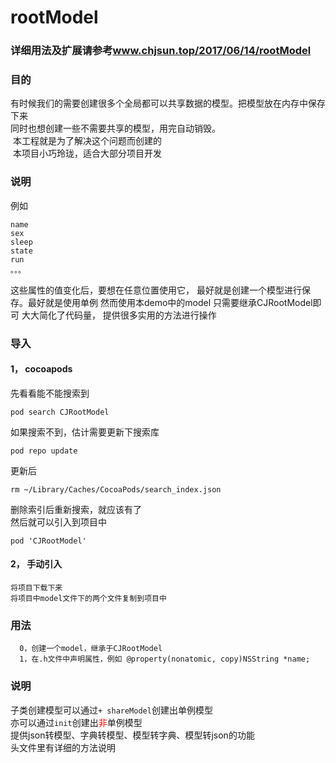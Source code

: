 # rootModel

### 详细用法及扩展请参考<a href="http://www.chjsun.top/2017/06/14/rootModel/" target="rootModel">www.chjsun.top/2017/06/14/rootModel</a>
### 目的
  有时候我们的需要创建很多个全局都可以共享数据的模型。把模型放在内存中保存下来<br/>
  同时也想创建一些不需要共享的模型，用完自动销毁。<br/>
  本工程就是为了解决这个问题而创建的<br/>
  本项目小巧玲珑，适合大部分项目开发
### 说明 
例如

	name
	sex
	sleep
	state
	run
	。。。
	
这些属性的值变化后，要想在任意位置使用它， 最好就是创建一个模型进行保存。最好就是使用单例
然而使用本demo中的model
只需要继承CJRootModel即可
大大简化了代码量，
提供很多实用的方法进行操作

### 导入
#### 1， cocoapods
先看看能不能搜索到

	pod search CJRootModel
如果搜索不到，估计需要更新下搜索库

	pod repo update
更新后

	rm ~/Library/Caches/CocoaPods/search_index.json
删除索引后重新搜索，就应该有了<br/>
然后就可以引入到项目中

	pod 'CJRootModel'

#### 2， 手动引入

	将项目下载下来
	将项目中model文件下的两个文件复制到项目中

### 用法
```
  0，创建一个model，继承于CJRootModel
  1，在.h文件中声明属性，例如 @property(nonatomic, copy)NSString *name;
```

### 说明
子类创建模型可以通过```+ shareModel```创建出单例模型<br/>
亦可以通过```init```创建出<span style="color:#f00">非</span>单例模型<br/>
提供json转模型、字典转模型、模型转字典、模型转json的功能<br/>
头文件里有详细的方法说明


  
  
  
